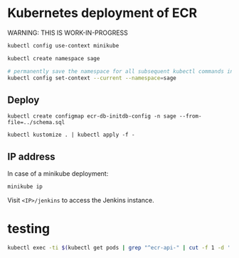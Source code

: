 
# Kubernetes deployment of ECR

WARNING: THIS IS WORK-IN-PROGRESS

```bash
kubectl config use-context minikube

kubectl create namespace sage

# permanently save the namespace for all subsequent kubectl commands in that context.
kubectl config set-context --current --namespace=sage
```


## Deploy
```
kubectl create configmap ecr-db-initdb-config -n sage --from-file=../schema.sql

kubectl kustomize . | kubectl apply -f -

```

## IP address

In case of a minikube deployment:

```bash
minikube ip
```

Visit `<IP>/jenkins` to access the Jenkins instance.



# testing

```bash
kubectl exec -ti $(kubectl get pods | grep "^ecr-api-" | cut -f 1 -d ' ') -- /bin/ash -c 'coverage run -m pytest -v --runslow  &&  coverage report -m'
```